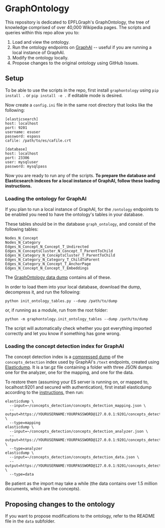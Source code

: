 # GraphOntology

This repository is dedicated to EPFLGraph's GraphOntology, the tree of knowledge
comprised of over 40,000 Wikipedia pages. The scripts and queries within this 
repo allow you to:
1. Load and view the ontology.
2. Run the ontology endpoints on [GraphAI](https://github.com/epflgraph/graphai) -- useful if you are running a local instance of GraphAI.
3. Modify the ontology locally.
4. Propose changes to the original ontology using GitHub Issues.

## Setup

To be able to use the scripts in the repo, first install `graphontology` using `pip install .` or 
`pip install -e .` if editable mode is desired.

Now create a `config.ini` file in the same root directory that looks like the following:
```
[elasticsearch]
host: localhost
port: 9201
username: esuser
password: espass
cafile: /path/to/es/cafile.crt

[database]
host: localhost
port: 23306
user: mysqluser
password: mysqlpass
```
Now you are ready to run any of the scripts. **To prepare the database and Elasticsearch indexes for 
a local instance of GraphAI, follow these loading instructions.**

### Loading the ontology for GraphAI

If you plan to run a local instance of GraphAI, for the `/ontology` endpoints 
to be enabled you need to have the ontology's tables in your database.

These tables should be in the database `graph_ontology`, and consist of the following tables:
```
Nodes_N_Concept
Nodes_N_Category
Edges_N_Concept_N_Concept_T_Undirected
Edges_N_ConceptsCluster_N_Concept_T_ParentToChild
Edges_N_Category_N_ConceptsCluster_T_ParentToChild
Edges_N_Category_N_Category_T_ChildToParent
Edges_N_Category_N_Concept_T_AnchorPage
Edges_N_Concept_N_Concept_T_Embeddings
```

The [GraphOntology data dump](https://zenodo.org/records/15726975) contains all of these.

In order to load them into your local database, download the dump, decompress it, and run the following:
```
python init_ontology_tables.py --dump /path/to/dump
```

or, if running as a module, run from the root folder:
```
python -m graphontology.init_ontology_tables --dump /path/to/dump
```

The script will automatically check whether you got everything imported correctly and let you know 
if something has gone wrong.

### Loading the concept detection index for GraphAI
The concept detection index is a [compressed dump](https://drive.google.com/file/d/1U9K_QmKLTMOu4qYevZmp04icmUiwjtZW/view?usp=sharing) of the `concepts_detection` index used by GraphAI's `/text` endpoints, created using [Elasticdump](https://github.com/elasticsearch-dump/elasticsearch-dump). It is a tar.gz file containing a folder with three JSON dumps: one for the analyzer, one for the mapping, and one for the data.

To restore them (assuming your ES server is running on, or mapped to, localhost:9201 and secured with authentication), first install elasticdump according to the [instructions](https://github.com/elasticsearch-dump/elasticsearch-dump/blob/master/README.md), then run:
```
elasticdump \
  --input=~/concepts_detection/concepts_detection_mapping.json \
  --output=https://YOURUSERNAME:YOURPASSWORD@127.0.0.1:9201/concepts_detection \
  --type=mapping
elasticdump \
  --input=~/concepts_detection/concepts_detection_analyzer.json \
  --output=https://YOURUSERNAME:YOURPASSWORD@127.0.0.1:9201/concepts_detection \
  --type=analyzer
elasticdump \
  --input=~/concepts_detection/concepts_detection_data.json \
  --output=https://YOURUSERNAME:YOURPASSWORD@127.0.0.1:9201/concepts_detection \
  --type=data
```

Be patient as the import may take a while (the data contains over 1.5 million documents, which are the concepts).

## Proposing changes to the ontology
If you want to propose modifications to the ontology, refer to the README file in the `data` subfolder.

